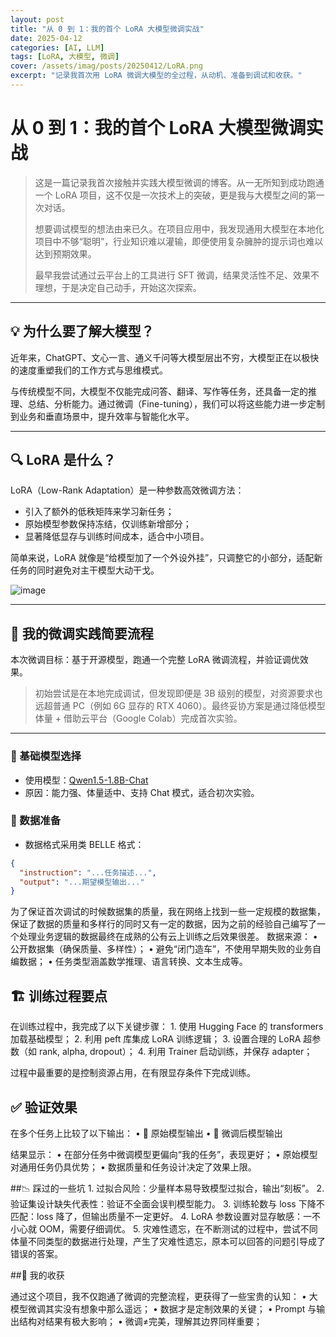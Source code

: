 ```yaml
---
layout: post
title: "从 0 到 1：我的首个 LoRA 大模型微调实战"
date: 2025-04-12
categories: [AI, LLM]
tags: [LoRA, 大模型, 微调]
cover: /assets/imag/posts/20250412/LoRA.png 
excerpt: "记录我首次用 LoRA 微调大模型的全过程，从动机、准备到调试和收获。"
---
```


# 从 0 到 1：我的首个 LoRA 大模型微调实战

> 这是一篇记录我首次接触并实践大模型微调的博客。从一无所知到成功跑通一个 LoRA 项目，这不仅是一次技术上的突破，更是我与大模型之间的第一次对话。
>
> 想要调试模型的想法由来已久。在项目应用中，我发现通用大模型在本地化项目中不够“聪明”，行业知识难以灌输，即便使用复杂臃肿的提示词也难以达到预期效果。
>
> 最早我尝试通过云平台上的工具进行 SFT 微调，结果灵活性不足、效果不理想，于是决定自己动手，开始这次探索。

---

## 💡 为什么要了解大模型？

近年来，ChatGPT、文心一言、通义千问等大模型层出不穷，大模型正在以极快的速度重塑我们的工作方式与思维模式。

与传统模型不同，大模型不仅能完成问答、翻译、写作等任务，还具备一定的推理、总结、分析能力。通过微调（Fine-tuning），我们可以将这些能力进一步定制到业务和垂直场景中，提升效率与智能化水平。

---

## 🔍 LoRA 是什么？

LoRA（Low-Rank Adaptation）是一种参数高效微调方法：

- 引入了额外的低秩矩阵来学习新任务；
- 原始模型参数保持冻结，仅训练新增部分；
- 显著降低显存与训练时间成本，适合中小项目。

简单来说，LoRA 就像是“给模型加了一个外设外挂”，只调整它的小部分，适配新任务的同时避免对主干模型大动干戈。

![image](https://github.com/user-attachments/assets/cf2a0548-8a68-497c-9ab7-20b160f93a09)


---

## 🚀 我的微调实践简要流程

本次微调目标：基于开源模型，跑通一个完整 LoRA 微调流程，并验证调优效果。
> 初始尝试是在本地完成调试，但发现即便是 3B 级别的模型，对资源要求也远超普通 PC（例如 6G 显存的 RTX 4060）。最终妥协方案是通过降低模型体量 + 借助云平台（Google Colab）完成首次实验。

---

### 🔧 基础模型选择

- 使用模型：[Qwen1.5-1.8B-Chat](https://huggingface.co/Qwen/Qwen1.5-1.8B-Chat)
- 原因：能力强、体量适中、支持 Chat 模式，适合初次实验。

### 📁 数据准备


- 数据格式采用类 BELLE 格式：
```json
{
  "instruction": "...任务描述...",
  "output": "...期望模型输出..."
}
```

为了保证首次调试的时候数据集的质量，我在网络上找到一些一定规模的数据集，保证了数据的质量和多样行的同时又有一定的数据，因为之前的经验自己编写了一个处理业务逻辑的数据最终在成熟的公有云上训练之后效果很差。
数据来源：
	•	公开数据集（确保质量、多样性）；
	•	避免“闭门造车”，不使用早期失败的业务自编数据；
	•	任务类型涵盖数学推理、语言转换、文本生成等。


## 🏗️  训练过程要点

在训练过程中，我完成了以下关键步骤：
	1.	使用 Hugging Face 的 transformers 加载基础模型；
	2.	利用 peft 库集成 LoRA 训练逻辑；
	3.	设置合理的 LoRA 超参数（如 rank, alpha, dropout）；
	4.	利用 Trainer 启动训练，并保存 adapter；

过程中最重要的是控制资源占用，在有限显存条件下完成训练。

## ✅ 验证效果

在多个任务上比较了以下输出：
	•	🔹 原始模型输出
	•	🔸 微调后模型输出

结果显示：
	•	在部分任务中微调模型更偏向“我的任务”，表现更好；
	•	原始模型对通用任务仍具优势；
	•	数据质量和任务设计决定了效果上限。

##📉 踩过的一些坑
	1.	过拟合风险：少量样本易导致模型过拟合，输出“刻板”。
	2.	验证集设计缺失代表性：验证不全面会误判模型能力。
	3.	训练轮数与 loss 下降不匹配：loss 降了，但输出质量不一定更好。
	4.	LoRA 参数设置对显存敏感：一不小心就 OOM，需要仔细调优。
  5.  灾难性遗忘，在不断测试的过程中，尝试不同体量不同类型的数据进行处理，产生了灾难性遗忘，原本可以回答的问题引导成了错误的答案。
  

##🌱 我的收获

通过这个项目，我不仅跑通了微调的完整流程，更获得了一些宝贵的认知：
	•	大模型微调其实没有想象中那么遥远；
	•	数据才是定制效果的关键；
	•	Prompt 与输出结构对结果有极大影响；
	•	微调≠完美，理解其边界同样重要；
